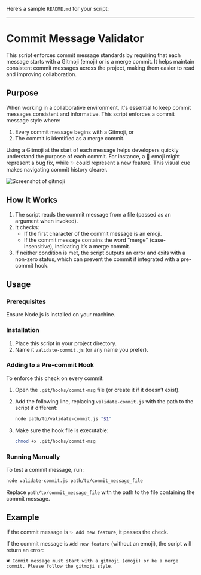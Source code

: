 Here’s a sample `README.md` for your script:

---

# Commit Message Validator

This script enforces commit message standards by requiring that each message starts with a Gitmoji (emoji) or is a merge commit. It helps maintain consistent commit messages across the project, making them easier to read and improving collaboration.

## Purpose

When working in a collaborative environment, it's essential to keep commit messages consistent and informative. This script enforces a commit message style where:

1. Every commit message begins with a Gitmoji, or
2. The commit is identified as a merge commit.

Using a Gitmoji at the start of each message helps developers quickly understand the purpose of each commit. For instance, a 🐛 emoji might represent a bug fix, while ✨ could represent a new feature. This visual cue makes navigating commit history clearer.

![Screenshot of gitmoji](https://just-super-human.us-east-1.linodeobjects.com/screenshots/gitmoji-is-great.png)


## How It Works

1. The script reads the commit message from a file (passed as an argument when invoked).
2. It checks:
   - If the first character of the commit message is an emoji.
   - If the commit message contains the word "merge" (case-insensitive), indicating it’s a merge commit.
3. If neither condition is met, the script outputs an error and exits with a non-zero status, which can prevent the commit if integrated with a pre-commit hook.

## Usage

### Prerequisites

Ensure Node.js is installed on your machine.

### Installation

1. Place this script in your project directory.
2. Name it `validate-commit.js` (or any name you prefer).

### Adding to a Pre-commit Hook

To enforce this check on every commit:

1. Open the `.git/hooks/commit-msg` file (or create it if it doesn’t exist).
2. Add the following line, replacing `validate-commit.js` with the path to the script if different:

   ```bash
   node path/to/validate-commit.js "$1"
   ```

3. Make sure the hook file is executable:

   ```bash
   chmod +x .git/hooks/commit-msg
   ```

### Running Manually

To test a commit message, run:

```bash
node validate-commit.js path/to/commit_message_file
```

Replace `path/to/commit_message_file` with the path to the file containing the commit message.

## Example

If the commit message is `✨ Add new feature`, it passes the check.

If the commit message is `Add new feature` (without an emoji), the script will return an error:

```
❌ Commit message must start with a gitmoji (emoji) or be a merge commit. Please follow the gitmoji style.
```
